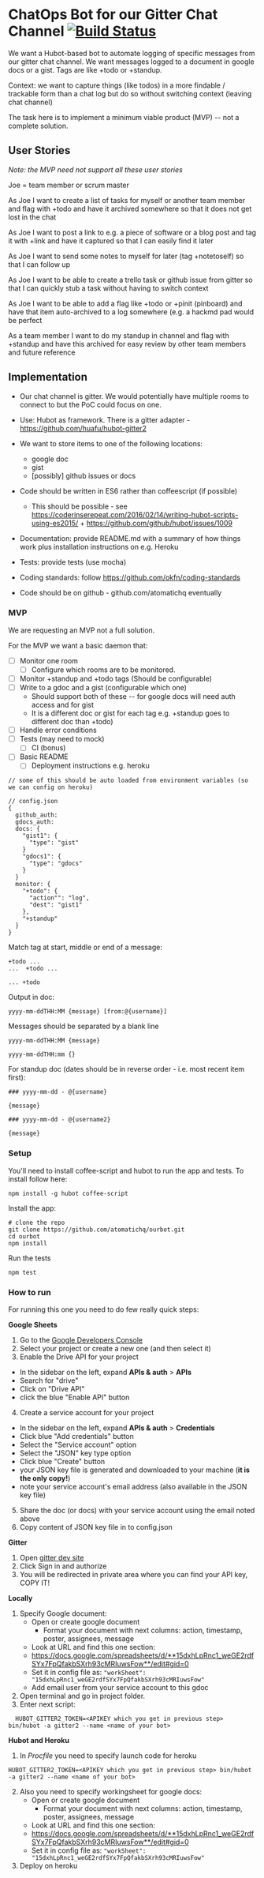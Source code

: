ChatOps Bot for our Gitter Chat Channel
[![Build Status](https://travis-ci.com/weirdGuy/gitterbot.svg?token=eKyEegu8wsqS6HDsxeah&branch=master)](https://travis-ci.com/weirdGuy/gitterbot)
=======================================

We want a Hubot-based bot to automate logging of specific messages from our gitter chat channel. We want messages logged to a document in google docs or a gist. Tags are like +todo or +standup.

Context: we want to capture things (like todos) in a more findable / trackable form than a chat log but do so without switching context (leaving chat channel)

The task here is to implement a minimum viable product (MVP) -- not a complete solution.

## User Stories

*Note: the MVP need not support all these user stories*

Joe = team member or scrum master

As Joe I want to create a list of tasks for myself or another team member and flag with +todo and have it archived somewhere so that it does not get lost in the chat

As Joe I want to post a link to e.g. a piece of software or a blog post and tag it with +link and have it captured so that I can easily find it later

As Joe I want to send some notes to myself for later (tag +notetoself) so that I can follow up

As Joe I want to be able to create a trello task or github issue from gitter so that I can quickly stub a task without having to switch context

As Joe I want to be able to add a flag like +todo or +pinit (pinboard) and have that item auto-archived to a log somewhere (e.g. a hackmd pad would be perfect

As a team member I want to do my standup in channel and flag with +standup and have this archived for easy review by other team members and future reference

## Implementation

* Our chat channel is gitter. We would potentially have multiple rooms to connect to but the PoC could focus on one.

* Use: Hubot as framework. There is a gitter adapter -  https://github.com/huafu/hubot-gitter2

* We want to store items to one of the following locations:

  * google doc
  * gist
  * [possibly] github issues or docs

* Code should be written in ES6 rather than coffeescript (if possible)

  * This should be possible - see https://coderinserepeat.com/2016/02/14/writing-hubot-scripts-using-es2015/ + https://github.com/github/hubot/issues/1009

* Documentation: provide README.md with a summary of how things work plus installation instructions on e.g. Heroku

* Tests: provide tests (use mocha)

* Coding standards: follow https://github.com/okfn/coding-standards

* Code should be on github - github.com/atomatichq eventually

### MVP

We are requesting an MVP not a full solution.

For the MVP we want a basic daemon that:

- [ ] Monitor one room
  - [ ] Configure which rooms are to be monitored.
- [ ] Monitor +standup and +todo tags (Should be configurable)
- [ ] Write to a gdoc and a gist (configurable which one)
  - Should support both of these -- for google docs will need auth access and for gist
  - It is a different doc or gist for each tag e.g. +standup goes to different doc than +todo)
- [ ] Handle error conditions
- [ ] Tests (may need to mock)
  - [ ] CI (bonus)
- [ ] Basic README
  - [ ] Deployment instructions e.g. heroku

```javascript=
// some of this should be auto loaded from environment variables (so we can config on heroku)

// config.json
{
  github_auth:
  gdocs_auth:
  docs: {
    "gist1": {
      "type": "gist"
    }
    "gdocs1": {
      "type": "gdocs"
    }
  }
  monitor: {
    "+todo": {
      "action"": "log",
      "dest": "gist1"
    },
    "+standup"
  }
}
```

Match tag at start, middle or end of a message:

```
+todo ...
...  +todo ...

... +todo
```

Output in doc:

```
yyyy-mm-ddTHH:MM {message} [from:@{username}]

```

Messages should be separated by a blank line

```
yyyy-mm-ddTHH:MM {message}

yyyy-mm-ddTHH:mm {}
```

For standup doc (dates should be in reverse order - i.e. most recent item first):

```
### yyyy-mm-dd - @{username}

{message}

### yyyy-mm-dd - @{username2}

{message}
```
### Setup

You'll need to install coffee-script and hubot to run the app and tests. To install follow here:

```
npm install -g hubot coffee-script
```

Install the app:
```
# clone the repo
git clone https://github.com/atomatichq/ourbot.git
cd ourbot
npm install
```
Run the tests
```
npm test
```

### How to run
For running this one you need to do few really quick steps:

__Google Sheets__
1. Go to the [Google Developers Console](https://console.developers.google.com/project)
2. Select your project or create a new one (and then select it)
3. Enable the Drive API for your project
  - In the sidebar on the left, expand __APIs & auth__ > __APIs__
  - Search for "drive"
  - Click on "Drive API"
  - click the blue "Enable API" button
4. Create a service account for your project
  - In the sidebar on the left, expand __APIs & auth__ > __Credentials__
  - Click blue "Add credentials" button
  - Select the "Service account" option
  - Select the "JSON" key type option
  - Click blue "Create" button
  - your JSON key file is generated and downloaded to your machine (__it is the only copy!__)
  - note your service account's email address (also available in the JSON key file)
5. Share the doc (or docs) with your service account using the email noted above
6. Copy content of JSON key file in to config.json

__Gitter__
1. Open [gitter dev site](https://developer.gitter.im/docs/welcome)
2. Click Sign in and authorize
3. You will be redirected in private area where you can find your API key, COPY IT!

__Locally__
1. Specify Google document: 
    * Open or create google document
      * Format your document with next columns: action, timestamp, poster, assignees, message
    * Look at URL and find this one section:
    * https://docs.google.com/spreadsheets/d/**15dxhLpRnc1_weGE2rdfSYx7FpQfakbSXrh93cMRIuwsFow**/edit#gid=0
    * Set it in config file as: ``` "workSheet": "15dxhLpRnc1_weGE2rdfSYx7FpQfakbSXrh93cMRIuwsFow" ```
    * Add email user from your service account to this gdoc
2. Open terminal and go in project folder.
3. Enter next script:
  ```
    HUBOT_GITTER2_TOKEN=<APIKEY which you get in previous step> bin/hubot -a gitter2 --name <name of your bot>
  ```

__Hubot and Heroku__
1. In *Procfile* you need to specify launch code for heroku
```
HUBOT_GITTER2_TOKEN=<APIKEY which you get in previous step> bin/hubot -a gitter2 --name <name of your bot>
```
2. Also you need to specify workingsheet for google docs:
    * Open or create google document
      * Format your document with next columns: action, timestamp, poster, assignees, message
    * Look at URL and find this one section:
    * https://docs.google.com/spreadsheets/d/**15dxhLpRnc1_weGE2rdfSYx7FpQfakbSXrh93cMRIuwsFow**/edit#gid=0
    * Set it in config file as: ``` "workSheet": "15dxhLpRnc1_weGE2rdfSYx7FpQfakbSXrh93cMRIuwsFow" ```
3. Deploy on heroku
